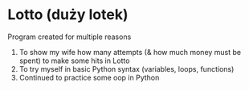 # Lotto (duży lotek)
Program created for multiple reasons
1. To show my wife how many attempts (& how much money must be spent) to make some hits in Lotto
2. To try myself in basic Python syntax (variables, loops, functions)
3. Continued to practice some oop in Python